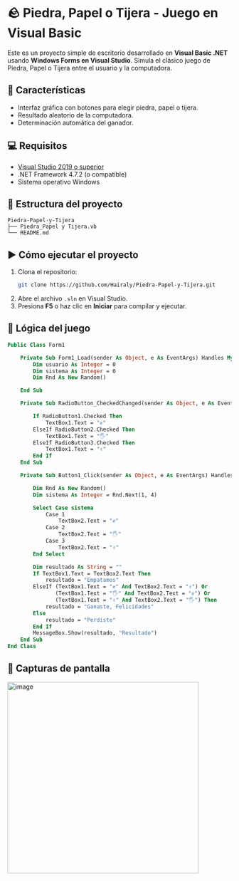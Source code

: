 # 🪨 Piedra, Papel o Tijera - Juego en Visual Basic

Este es un proyecto simple de escritorio desarrollado en **Visual Basic .NET** usando **Windows Forms en Visual Studio**. Simula el clásico juego de Piedra, Papel o Tijera entre el usuario y la computadora.

## 🧩 Características

- Interfaz gráfica con botones para elegir piedra, papel o tijera.
- Resultado aleatorio de la computadora.
- Determinación automática del ganador.


## 💻 Requisitos

- [Visual Studio 2019 o superior](https://visualstudio.microsoft.com/)
- .NET Framework 4.7.2 (o compatible)
- Sistema operativo Windows

## 📁 Estructura del proyecto

```
Piedra-Papel-y-Tijera
├── Piedra_Papel y Tijera.vb
└── README.md
```

## ▶️ Cómo ejecutar el proyecto

1. Clona el repositorio:
   ```bash
   git clone https://github.com/Hairaly/Piedra-Papel-y-Tijera.git
   ```
2. Abre el archivo `.sln` en Visual Studio.
3. Presiona **F5** o haz clic en **Iniciar** para compilar y ejecutar.

## 🧠 Lógica del juego 

```vb
Public Class Form1

    Private Sub Form1_Load(sender As Object, e As EventArgs) Handles MyBase.Load
        Dim usuario As Integer = 0
        Dim sistema As Integer = 0
        Dim Rnd As New Random()

    End Sub

    Private Sub RadioButton_CheckedChanged(sender As Object, e As EventArgs) Handles RadioButton1.CheckedChanged, RadioButton2.CheckedChanged, RadioButton3.CheckedChanged

        If RadioButton1.Checked Then
            TextBox1.Text = "✊"
        ElseIf RadioButton2.Checked Then
            TextBox1.Text = "🖐️"
        ElseIf RadioButton3.Checked Then
            TextBox1.Text = "✌️"
        End If
    End Sub

    Private Sub Button1_Click(sender As Object, e As EventArgs) Handles Button1.Click

        Dim Rnd As New Random()
        Dim sistema As Integer = Rnd.Next(1, 4)

        Select Case sistema
            Case 1
                TextBox2.Text = "✊"
            Case 2
                TextBox2.Text = "🖐️"
            Case 3
                TextBox2.Text = "✌️"
        End Select

        Dim resultado As String = ""
        If TextBox1.Text = TextBox2.Text Then
            resultado = "Empatamos"
        ElseIf (TextBox1.Text = "✊" And TextBox2.Text = "✌️") Or
               (TextBox1.Text = "🖐️" And TextBox2.Text = "✊") Or
               (TextBox1.Text = "✌️" And TextBox2.Text = "🖐️") Then
            resultado = "Ganaste, Felicidades"
        Else
            resultado = "Perdiste"
        End If
        MessageBox.Show(resultado, "Resultado")
    End Sub
End Class

```

## 📸 Capturas de pantalla 

<img width="430" alt="image" src="https://github.com/user-attachments/assets/0fced307-c2c4-4c51-8a39-679cb04ed081" />




